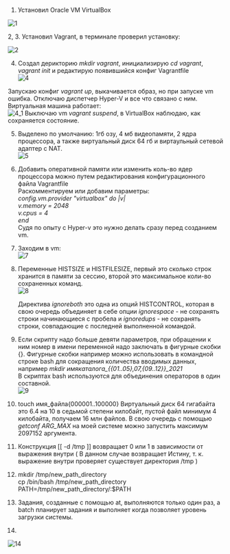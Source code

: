 1.  Установил Oracle VM VirtualBox  

![1](https://user-images.githubusercontent.com/26553608/147535169-20807114-fb7c-43a7-9983-b57fdcdd1b31.PNG)

2, 3. Установил Vagrant, в терминале проверил установку:

![2](https://user-images.githubusercontent.com/26553608/147536987-5700f5e6-e34a-478e-9d4a-25d6114ba848.PNG)

4. Создал дерикторию *mkdir vagrant*, инициализирую *cd vagrant*, *vagrant init* и редактирую появившийся конфиг Vagrantfile  
![4](https://user-images.githubusercontent.com/26553608/147545431-bc000d49-f2e3-43c2-99e3-00184c2c2f5f.PNG)

Запускаю конфиг *vagrant up*, выкачивается образ, но при запуске vm ошибка. Отключаю диспетчер Hyper-V и все что связано с ним.  
Виртуальная машина работает:  
![4_1](https://user-images.githubusercontent.com/26553608/147545799-94fd464d-13c6-4467-a4a2-c6d0d617bb8f.PNG)
Выключаю vm *vagrant suspend*, в VirtualBox наблюдаю, как сохраняется состояние.  

5. Выделено по умолчанию: 1гб озу, 4 мб видеопамяти, 2 ядра процессора, а также виртуальный диск 64 гб и виртаульный сетевой адаптер с NAT.  
![5](https://user-images.githubusercontent.com/26553608/147548778-87bf0b28-ed1c-425e-9238-7249b8be1ab5.PNG)  

6. Добавить оперативной памяти или изменить коль-во ядер процессора можно путем редактирования конфигурационного файла Vagrantfile  
   Раскомментируем или добавим параметры:  
       *config.vm.provider "virtualbox" do |v|*  
         *v.memory = 2048*  
         *v.cpus = 4*   
       *end*  
   Судя по опыту с Hyper-v это нужно делать сразу перед созданием vm.  
   
7. Заходим в vm:  
![7](https://user-images.githubusercontent.com/26553608/147552534-49cbe793-eed0-43ea-a911-e1bcd55a3868.PNG)  

8. Переменные HISTSIZE и HISTFILESIZE, первый это сколько строк хранится в памяти за сессию, второй это максимальное коли-во сохраненных команд.  
  ![8](https://user-images.githubusercontent.com/26553608/147554291-77d20ab6-4d76-4884-9d4b-3509aa4276d7.PNG)

   Директива *ignoreboth* это одна из опций HISTCONTROL, которая в свою очередь объединяет в себе опции *ignorespace* - не сохранять строки начинающиеся с пробела и *ignoredups* - не сохранять строки, совпадающие с последней выполненной командой.  
   
9. Если скрипту надо больше девяти параметров, при обращении к ним номер в имени переменной надо 
   заключать в фигурные скобки {}. Фигурные скобки например можно использовать в командной строке bash для сокращения количества вводимых данных, например *mkdir имякаталога_{{01..05},07,{09..12}}_2021*  
   В скриптах bash используются для объединения операторов в один составной.  
   ![9](https://user-images.githubusercontent.com/26553608/147559085-e4dae4fe-f424-4aeb-a955-ed348bf984e6.PNG)  
   
10. touch имя_файла{000001..100000} 
     Виртуальный диск 64 гигабайта это 6.4 на 10 в седьмой степени килобайт, пустой файл минимум 4 килобайта, получаем 16 млн файлов.
     В свою очередь с помощью *getconf ARG_MAX* на моей системе можно запустить максимум 2097152 аргумента.
     
11. Конструкция [[ -d /tmp ]] возвращает 0 или 1 в зависимости от выражения внутри ( В данном случае возвращает Истину, т. к. выражение внутри проверяет существует директория   /tmp )  
  

12.  mkdir /tmp/new_path_directory    
     cp /bin/bash /tmp/new_path_directory    
     PATH=/tmp/new_path_directory/:$PATH  
     
13. Задания, созданные с помощью at, выполняются только один раз, а batch планирует задания и выполняет когда позволяет уровень загрузки системы.  
14.   
![14](https://user-images.githubusercontent.com/26553608/147574643-275da2a5-bc36-4b25-a81a-de0ba0bdebb4.PNG)




   
  



